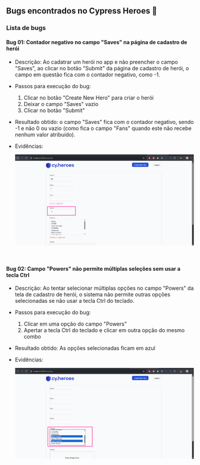 ## Bugs encontrados no Cypress Heroes 🐞

### Lista de bugs

#### Bug 01: Contador negativo no campo "Saves" na página de cadastro de herói
- Descrição: Ao cadatrar um herói no app e não preencher o campo "Saves", ao clicar no botão "Submit" da página de cadastro de herói, o campo em questão fica com o contador negativo, como -1.
- Passos para execução do bug:
    1. Clicar no botão "Create New Hero" para criar o herói
    2. Deixar o campo "Saves" vazio
    3. Clicar no botão "Submit"
- Resultado obtido: o campo "Saves" fica com o contador negativo, sendo -1 e não 0 ou vazio (como fica o campo "Fans" quando este não recebe nenhum valor atribuído).
- Evidências:
        
    ![Bug contador negativo campo "Saves"](imgs_bugs/bug01_cont_Saves.png)

<br>

#### Bug 02: Campo "Powers" não permite múltiplas seleções sem usar a tecla Ctrl
- Descrição: Ao tentar selecionar múltiplas opções no campo "Powers" da tela de cadastro de herói, o sistema não permite outras opções selecionadas se não usar a tecla Ctrl do teclado.
- Passos para execução do bug:
    1. Clicar em uma opção do campo "Powers"
    2. Apertar a tecla Ctrl do teclado e clicar em outra opção do mesmo combo
- Resultado obtido: As opções selecionadas ficam em azul
- Evidências: 

    ![Bug campo "Powers"](imgs_bugs/bug02_campo_Powers.png)